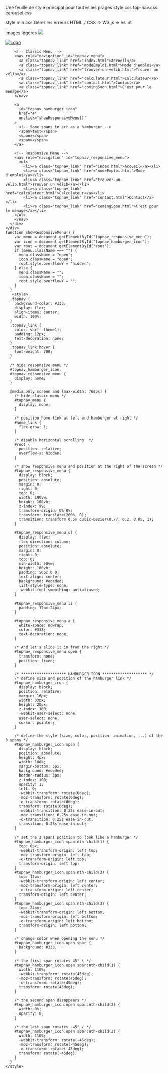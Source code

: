 Une feuille de style principal pour toutes les prages
style.css
top-nav.css
carousel.css

style.min.css
Gérer les erreurs
HTML / CSS => W3
js => eslint

images légères <img src="https://..." loading="lazy"  />

<div id="root" class="header-box">
      <div id="topnav" class="topnav">
        <a id="home_link" class="topnav_link" href="index.html"><img src="../image/ez-bike_logo.svg" alt="Logo"></a>

        <!-- Classic Menu -->
        <nav role="navigation" id="topnav_menu">
          <a class="topnav_link" href="index.html">Accueil</a>
          <a class="topnav_link" href="modeEmploi.html">Mode d'emploi</a>
          <a class="topnav_link" href="trouver-un-velib.html">Trouver un vélib</a>
          <a class="topnav_link" href="calculateur.html">Calculateur</a>
          <a class="topnav_link" href="contact.html">Contact</a>
          <a class="topnav_link" href="comingSoon.html">C'est pour le ménage</a>
        </nav>

        <a
          id="topnav_hamburger_icon"
          href="#"
          onclick="showResponsiveMenu()"
        >
          <!-- Some spans to act as a hamburger -->
          <span>test</span>
          <span></span>
          <span></span>
        </a>

        <!-- Responsive Menu -->
        <nav role="navigation" id="topnav_responsive_menu">
          <ul>
            <li><a class="topnav_link" href="index.html">Accueil</a></li>
            <li><a class="topnav_link" href="modeEmploi.html">Mode d'emploi</a></li>
            <li><a class="topnav_link" href="trouver-un-velib.html">Trouver un vélib</a></li>
            <li><a class="topnav_link" href="calculateur.html">Calculateur</a></li>
            <li><a class="topnav_link" href="contact.html">Contact</a></li>
            <li><a class="topnav_link" href="comingSoon.html">C'est pour le ménage</a></li>
        </ul>
        </nav>
      </div>
    </div>
    function showResponsiveMenu() {
        var menu = document.getElementById("topnav_responsive_menu");
        var icon = document.getElementById("topnav_hamburger_icon");
        var root = document.getElementById("root");
        if (menu.className === "") {
          menu.className = "open";
          icon.className = "open";
          root.style.overflowY = "hidden";
        } else {
          menu.className = "";
          icon.className = "";
          root.style.overflowY = "";
        }
      }
       <style>
      .topnav {
        background-color: #333;
        display: flex;
        align-items: center;
        width: 100%;
      }
      .topnav_link {
        color: var(--theme1);
        padding: 12px;
        text-decoration: none;
      }
      .topnav_link:hover {
        font-weight: 700;
      }

      /* hide responsive menu */
      #topnav_hamburger_icon,
      #topnav_responsive_menu {
        display: none;
      }

      @media only screen and (max-width: 768px) {
        /* hide classic menu */
        #topnav_menu {
          display: none;
        }

        /* position home link at left and hamburger at right */
        #home_link {
          flex-grow: 1;
        }

        /* disable horizontal scrolling  */
        #root {
          position: relative;
          overflow-x: hidden;
        }

        /* show responsive menu and position at the right of the screen */
        #topnav_responsive_menu {
          display: block;
          position: absolute;
          margin: 0;
          right: 0;
          top: 0;
          width: 100vw;
          height: 100vh;
          z-index: 99;
          transform-origin: 0% 0%;
          transform: translate(200%, 0);
          transition: transform 0.5s cubic-bezier(0.77, 0.2, 0.05, 1);
        }

        #topnav_responsive_menu ul {
          display: flex;
          flex-direction: column;
          position: absolute;
          margin: 0;
          right: 0;
          top: 0;
          min-width: 50vw;
          height: 100vh;
          padding: 56px 0 0;
          text-align: center;
          background: #ededed;
          list-style-type: none;
          -webkit-font-smoothing: antialiased;
        }

        #topnav_responsive_menu li {
          padding: 12px 24px;
        }

        #topnav_responsive_menu a {
          white-space: nowrap;
          color: #333;
          text-decoration: none;
        }

        /* And let's slide it in from the right */
        #topnav_responsive_menu.open {
          transform: none;
          position: fixed;
        }

        /* ******************** HAMBURGER ICON ******************** */
        /* define size and position of the hamburger link */
        #topnav_hamburger_icon {
          display: block;
          position: relative;
          margin: 16px;
          width: 33px;
          height: 28px;
          z-index: 100;
          -webkit-user-select: none;
          user-select: none;
          cursor: pointer;
        }

        /* define the style (size, color, position, animation, ...) of the 3 spans */
        #topnav_hamburger_icon span {
          display: block;
          position: absolute;
          height: 4px;
          width: 100%;
          margin-bottom: 5px;
          background: #ededed;
          border-radius: 3px;
          z-index: 100;
          opacity: 1;
          left: 0;
          -webkit-transform: rotate(0deg);
          -moz-transform: rotate(0deg);
          -o-transform: rotate(0deg);
          transform: rotate(0deg);
          -webkit-transition: 0.25s ease-in-out;
          -moz-transition: 0.25s ease-in-out;
          -o-transition: 0.25s ease-in-out;
          transition: 0.25s ease-in-out;
        }

        /* set the 3 spans position to look like a hamburger */
        #topnav_hamburger_icon span:nth-child(1) {
          top: 0px;
          -webkit-transform-origin: left top;
          -moz-transform-origin: left top;
          -o-transform-origin: left top;
          transform-origin: left top;
        }
        #topnav_hamburger_icon span:nth-child(2) {
          top: 12px;
          -webkit-transform-origin: left center;
          -moz-transform-origin: left center;
          -o-transform-origin: left center;
          transform-origin: left center;
        }
        #topnav_hamburger_icon span:nth-child(3) {
          top: 24px;
          -webkit-transform-origin: left bottom;
          -moz-transform-origin: left bottom;
          -o-transform-origin: left bottom;
          transform-origin: left bottom;
        }

        /* change color when opening the menu */
        #topnav_hamburger_icon.open span {
          background: #333;
        }

        /* the first span rotates 45° \ */
        #topnav_hamburger_icon.open span:nth-child(1) {
          width: 110%;
          -webkit-transform: rotate(45deg);
          -moz-transform: rotate(45deg);
          -o-transform: rotate(45deg);
          transform: rotate(45deg);
        }

        /* the second span disappears */
        #topnav_hamburger_icon.open span:nth-child(2) {
          width: 0%;
          opacity: 0;
        }

        /* the last span rotates -45° / */
        #topnav_hamburger_icon.open span:nth-child(3) {
          width: 110%;
          -webkit-transform: rotate(-45deg);
          -moz-transform: rotate(-45deg);
          -o-transform: rotate(-45deg);
          transform: rotate(-45deg);
        }
      }
    </style>